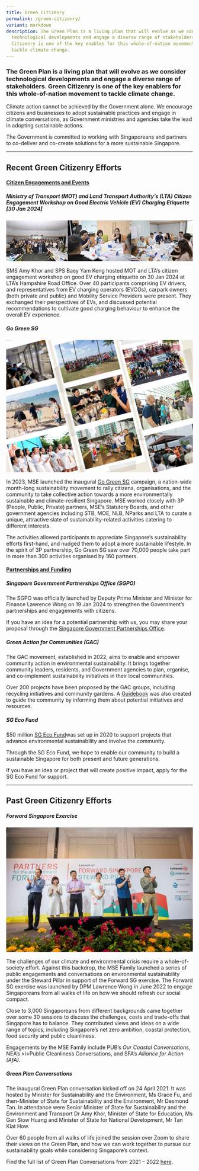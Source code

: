 ```yaml
---
title: Green Citizenry
permalink: /green-citizenry/
variant: markdown
description: The Green Plan is a living plan that will evolve as we consider
  technological developments and engage a diverse range of stakeholders. Green
  Citizenry is one of the key enables for this whole-of-nation movement to
  tackle climate change.
---
```

<h3>The Green Plan is a living plan that will evolve as we consider technological developments and engage a diverse range of stakeholders. <strong>Green Citizenry</strong> is one of the key enablers for this whole-of-nation movement to tackle climate change.</h3>
<p></p>
<p>Climate action cannot be achieved by the Government alone. We encourage
citizens and businesses to adopt sustainable practices and engage in climate
conversations, as Government ministries and agencies take the lead in adopting
sustainable actions.</p>
<p>The Government is committed to working with Singaporeans and partners
to co-deliver and co-create solutions for a more sustainable Singapore.</p>
<p></p><hr>
<h2>Recent Green Citizenry Efforts</h2>
<h4><u>Citizen Engagements and Events</u></h4>
<h5>Ministry of Transport (MOT) and Land Transport Authority’s (LTA) Citizen
Engagement Workshop on Good Electric Vehicle (EV) Charging Etiquette [30
Jan 2024]</h5>

![](/images/Green_Citizenry_MOT_LTA_Engagement.png)

<p>SMS Amy Khor and SPS Baey Yam Keng hosted MOT and LTA’s citizen engagement workshop on good EV charging etiquette on 30 Jan 2024 at LTA’s Hampshire Road Office. Over 40 participants comprising EV drivers, and representatives from EV charging operators (EVCOs), carpark owners (both private and public) and Mobility Service Providers were present. They exchanged their perspectives of EVs, and discussed potential recommendations to cultivate good charging behaviour to enhance the overall EV experience.</p>

<h5>Go Green SG</h5>

![](/images/Green_Citizenry___Go_Green_SG.png)

<p>In 2023, MSE launched the inaugural <a href="https://www.gogreen.gov.sg/">Go Green SG</a> campaign, a nation-wide month-long sustainability movement to rally citizens, organisations, and the community to take collective action towards a more environmentally sustainable and climate-resilient Singapore. MSE worked closely with 3P (People, Public, Private) partners, MSE’s Statutory Boards, and other government agencies including STB, MOE, NLB, NParks and LTA to curate a unique, attractive slate of sustainability-related activities catering to different interests.

The activities allowed participants to appreciate Singapore’s sustainability efforts first-hand, and nudged them to adopt a more sustainable lifestyle. In the spirit of 3P partnership, Go Green SG saw over 70,000 people take part in more than 300 activities organised by 160 partners.</p>

<h4><u>Partnerships and Funding</u></h4>
<h5>Singapore Government Partnerships Office (SGPO)</h5>
<p>The SGPO was officially launched by Deputy Prime Minister and Minister for Finance Lawrence Wong on 19 Jan 2024 to strengthen the Government’s partnerships and engagements with citizens.</p>
If you have an idea for a potential partnership with us, you may share your proposal through the
<a href="https://www.sgpo.gov.sg/take-action/proposal"> Singapore Government Partnerships Office</a>.
<h5>Green Action for Communities (GAC)</h5>
<p>The GAC movement, established in 2022, aims to enable and empower community action in environmental sustainability. It brings together community leaders, residents, and Government agencies to plan, organise, and co-implement sustainability initiatives in their local communities.</p>
<p>Over 200 projects have been proposed by the GAC groups, including recycling initiatives and community gardens. A <a href="https://file.go.gov.sg/gac.pdf">Guidebook</a> was also created to guide the community by informing them about potential initiatives and resources.</p>
<h5>SG Eco Fund</h5>
<p> $50 million <a href="https://www.mse.gov.sg/sgecofund/">SG Eco Fund</a>was set up in 2020 to support projects that advance environmental sustainability and involve the community.</p>
<p>Through the SG Eco Fund, we hope to enable our community to build a sustainable Singapore for both present and future generations.</p>
<p>If you have an idea or project that will create positive impact, apply for the SG Eco Fund for support.</p>

<hr>

<h2>Past Green Citizenry Efforts</h2>
<h5>Forward Singapore Exercise</h5>

![](/images/Green_Citizenry___Forward_SG.jpg)

<p>The challenges of our climate and environmental crisis require a whole-of-society effort. Against this backdrop, the MSE Family launched a series of public engagements and conversations on environmental sustainability under the Steward Pillar in support of the Forward SG exercise. The Forward SG exercise was launched by DPM Lawrence Wong in June 2022 to engage Singaporeans from all walks of life on how we should refresh our social compact.</p>
<p>Close to 3,000 Singaporeans from different backgrounds came together over some 30 sessions to discuss the challenges, costs and trade-offs that Singapore has to balance. They contributed views and ideas on a wide range of topics, including Singapore’s net zero ambition, coastal protection, food security and public cleanliness.</p>
<p>Engagements by the MSE Family include PUB’s <i>Our Coastal Conversations</i>, NEA’s &gt;i&gt;Public Cleanliness Conversations, and SFA’s <i>Alliance for Action (AfA)</i>.</p>

<h5>Green Plan Conversations</h5>
<p>The inaugural Green Plan conversation kicked off on 24 April 2021. It was hosted by Minister for Sustainability and the Environment, Ms Grace Fu, and then-Minister of State for Sustainability and the Environment, Mr Desmond Tan. In attendance were Senior Minister of State for Sustainability and the Environment and Transport Dr Amy Khor, Minister of State for Education, Ms Gan Siow Huang and Minister of State for National Development, Mr Tan Kiat How.</p>
<p>Over 60 people from all walks of life joined the session over Zoom to share their views on the Green Plan, and how we can work together to pursue our sustainability goals while considering Singapore’s context.</p>


Find the full list of Green Plan Conversations from 2021 – 2022 [here](/files/Green_Plan_Conversations.pdf).